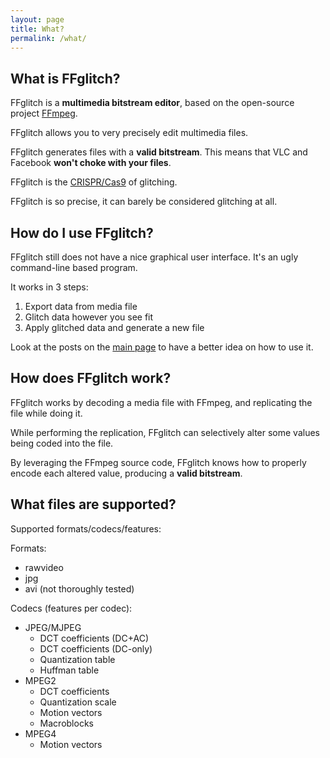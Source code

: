 ```yaml
---
layout: page
title: What?
permalink: /what/
---
```


## What is FFglitch?

FFglitch is a **multimedia bitstream editor**, based on the open-source project [FFmpeg](http://ffmpeg.org/).

FFglitch allows you to very precisely edit multimedia files.

FFglitch generates files with a **valid bitstream**. This means that VLC and Facebook **won't choke with your files**.

FFglitch is the [CRISPR/Cas9](https://en.wikipedia.org/wiki/CRISPR) of glitching.

FFglitch is so precise, it can barely be considered glitching at all.

## How do I use FFglitch?

FFglitch still does not have a nice graphical user interface. It's an ugly command-line based program.

It works in 3 steps:
1. Export data from media file
2. Glitch data however you see fit
3. Apply glitched data and generate a new file

Look at the posts on the <a href="{{ site.url }}">main page</a> to have a better idea on how to use it.

## How does FFglitch work?

FFglitch works by decoding a media file with FFmpeg, and replicating the file while doing it.

While performing the replication, FFglitch can selectively alter some values being coded into the file.

By leveraging the FFmpeg source code, FFglitch knows how to properly encode each altered value, producing a **valid bitstream**.

## What files are supported?

Supported formats/codecs/features:

Formats:
* rawvideo
* jpg
* avi (not thoroughly tested)

Codecs (features per codec):
* JPEG/MJPEG
  * DCT coefficients (DC+AC)
  * DCT coefficients (DC-only)
  * Quantization table
  * Huffman table
* MPEG2
  * DCT coefficients
  * Quantization scale
  * Motion vectors
  * Macroblocks
* MPEG4
  * Motion vectors
